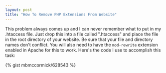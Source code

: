 ```yaml
---
layout: post
title: "How To Remove PHP Extensions From Website"
---
```


This problem always comes up and I can never remember what to put in my .htaccess file. Just drop this into a file called ".htaccess" and place the file in the root directory of your website. Be sure that your file and directory names don't conflict. You will also need to have the `mod-rewrite` extension enabled in Apache for this to work. Here's the code I use to accomplish this task:

{% gist mbmccormick/628543 %}
